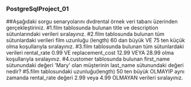 ### PostgreSqlProject_01
##Aşağıdaki sorgu senaryolarını dvdrental örnek veri tabanı üzerinden gerçekleştiriniz.
#1.film tablosunda bulunan title ve description sütunlarındaki verileri sıralayınız.
#2.film tablosunda bulunan tüm sütunlardaki verileri film uzunluğu (length) 60 dan büyük VE 75 ten küçük olma koşullarıyla sıralayınız.
#3.film tablosunda bulunan tüm sütunlardaki verileri rental_rate 0.99 VE replacement_cost 12.99 VEYA 28.99 olma koşullarıyla sıralayınız.
#4.customer tablosunda bulunan first_name sütunundaki değeri 'Mary' olan müşterinin last_name sütunundaki değeri nedir?
#5.film tablosundaki uzunluğu(length) 50 ten büyük OLMAYIP aynı zamanda rental_rate değeri 2.99 veya 4.99 OLMAYAN verileri sıralayınız.
